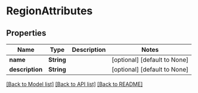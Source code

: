 # RegionAttributes

## Properties
Name | Type | Description | Notes
------------ | ------------- | ------------- | -------------
**name** | **String** |  | [optional] [default to None]
**description** | **String** |  | [optional] [default to None]

[[Back to Model list]](../README.md#documentation-for-models) [[Back to API list]](../README.md#documentation-for-api-endpoints) [[Back to README]](../README.md)


